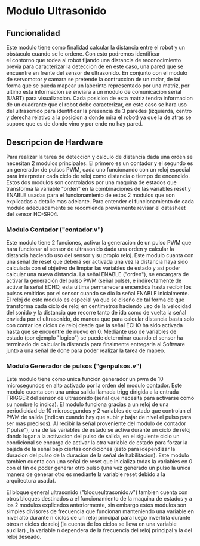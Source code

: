 # Modulo Ultrasonido
 
 ## Funcionalidad
 Este modulo tiene como finalidad calcular la distancia entre el robot y un obstaculo cuando se le ordene. Con esto podremos identificar  
 el contorno que rodea al robot fijando una distancia de reconocimiento previa para caracterizar la deteccion de en este caso, una pared 
 que se encuentre en frente del sensor de ultrasonido. En conjunto con el modulo de servomotor y camara se pretende la contruccion de un radar, 
 de tal forma que se pueda mapear un laberinto representado por una matriz, por ultimo esta informacion se enviara a un modulo de comunicacion 
 serial (UART) para visualizacion. Cada posicion de esta matriz tendra informacion de un cuadrante que el robot debe caracterizar, en este caso 
 se hara uso del ultrasonido para identificar la presencia de 3 paredes (izquierda, centro y derecha relativo a la posicion a donde mira el robot)
 ya que la de atras se supone que es de donde vino y por ende no hay pared.
 
 ## Descripcion de Hardware
 
 Para realizar la tarea de deteccion y calculo de distancia dada una orden se necesitan 2 modulos principales. El primero es un contador y el segundo 
 es un generador de pulsos PWM, cada uno funcionando con un reloj especial para interpretar cada ciclo de reloj como distancia o tiempo de encendido. 
 Estos dos modulos son controlados por una maquina de estados que transforma la variable "orden" en la combinaciones de las variables reset y ENABLE
 usadas para el funcionamiento de estos 2 modulos que son explicadas a detalle mas adelante. Para entender el funcionamiento de cada modulo adecuadamente 
 se recomienda previamente revisar el datasheet  del sensor HC-SR04.
 
 ### Modulo Contador ("contador.v")
 
 
 Este modulo tiene 2 funciones, activar la generacion de un pulso PWM que hara funcionar al sensor de ultrasonido dada una orden y calcular la distancia 
 haciendo uso del sensor y su propio reloj. Este modulo cuanta con una señal de reset que deberá ser activada una vez la distancia haya sido calculada con 
 el objetivo de limpiar las variables de estado y asi poder calcular una nueva distancia. La señal ENABLE ("orden"), se encargara de activar la  generación 
 del pulso PWM (señal pulse), e indirectamente de activar la señal ECHO, esta ultima permanecera encendida hasta recibir los pulsos emitidos por el sensor 
 cuando se dio la señal  ENABLE inicialmente. El reloj de este modulo es especial ya que se diseño de tal forma de que transforma cada ciclo de reloj en 
 centimetros haciendo uso de  la velocidad del sonido y la distancia que  recorre tanto de ida como de vuelta la señal enviada por el ultrasonido, de manera
 que para calcular distancia basta solo con contar los ciclos de reloj desde que la señal ECHO ha sido activada hasta que se encuentre de nuevo en 0. 
 Mediante uso de variables de estado  (por ejemplo "logico") se puede determinar cuando el sensor ha terminado de calcular la distancia para finalmente 
 entregarla al Software junto a una señal de  done para poder realizar la tarea de mapeo.
 
 ### Modulo Generador de pulsos ("genpulsos.v")
 
 
 Este modulo tiene como unica función generador un pwm de 10 microsegundos en alto  activado por la orden del modulo contador. Este modulo cuenta con una unica 
 salida llamada trigg dirigida a la entrada TRIGGER del sensor de ultrasonido (señal que necesita para activarse como su nombre lo indica). El modulo funciona 
 gracias a un reloj de una periodicidad de 10 microsegundos y 2 variables de estado que controlan el PWM de salida (indican cuando hay que subir y bajar de nivel
 el pulso para ser mas precisos). Al recibir la señal proveniente del modulo de contador ("pulse"), una de las variables de estado se activa durante un ciclo de 
 reloj  dando lugar a la activacion del pulso de salida, en el siguiente ciclo un condicional se encarga de activar la otra variable de estado para forzar la 
 bajada de la señal  bajo ciertas condiciones (esto para idependizar la duracion del pulso de la duracion de la señal de habilitacion). Este modulo tambien cuenta
 con una señal de reset que inicializa todas la variables en 0 con el fin de poder generar otro pulso (una vez generado un pulso la unica manera de generar otro es 
 mediante la variable reset debido a la arquitectura usada).
 
 El bloque general ultrasonido ("bloqueultrasonido.v") tambien cuenta con otros bloques destinados a el funcionamiento de la maquina de estados y a los 2 modulos 
 explicados anteriormente, sin embargo estos modulos son simples divisores de frecuencia que funcionan manteniendo una variable en nivel alto durante n ciclos de un
 reloj principal para luego invertirla durante otros n ciclos de reloj (la cuenta de los ciclos se lleva en una variable auxiliar) , la variable n dependera de la 
 frecuencia del reloj principal y la del reloj deseado.
 
